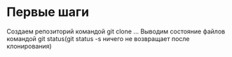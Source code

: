 # Первые шаги

Создаем репозиторий командой git clone ...
Выводим состояние файлов командой git status(git status -s ничего не возвращает после клонирования)